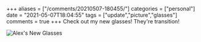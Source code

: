 +++
aliases = ["/comments/20210507-180455/"]
categories = ["personal"]
date = "2021-05-07T18:04:55"
tags = ["update","picture","glasses"]
comments = true
+++
Check out my new glasses! They're transition!

![Alex's New Glasses](https://bn02pap001files.storage.live.com/y4mFpCNknniprpROMSSKWxXzu2blpT8l5-7pnbRfEoFl4MXkpTii1FoTQDY7i24sM2vzTU6OFxHN2FjNNzmDYb2OEhjBLj8jIVtYXgHo-WN3jz4jEUM6S-6ecg73a0uByVWk9i9tkpcH3E8xEdPeborTOIUY1K64I7KlW7ePern0AgbxkGk3tT1eXLxbrtX53zU?width=768&height=1024&cropmode=none)

